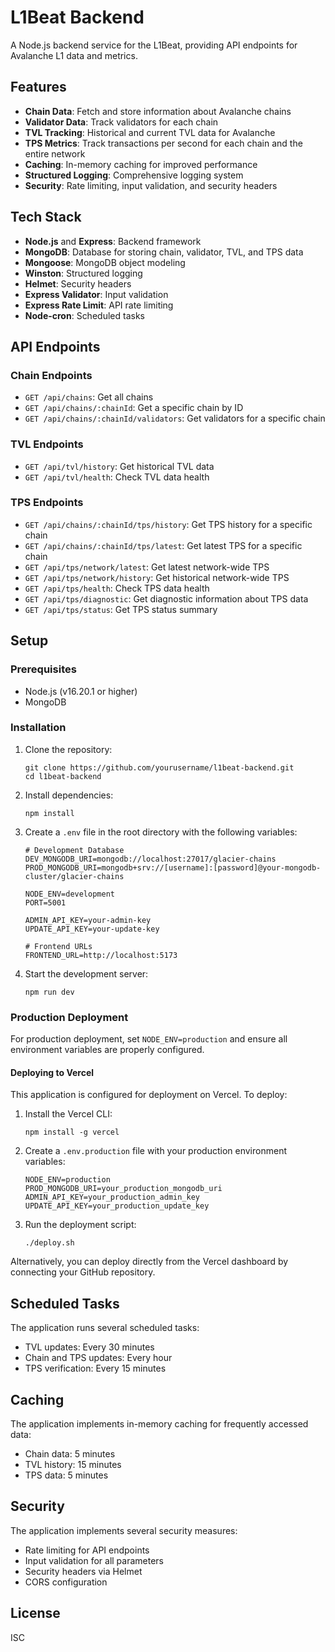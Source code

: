 # L1Beat Backend

A Node.js backend service for the L1Beat, providing API endpoints for Avalanche L1 data and metrics.

## Features

- **Chain Data**: Fetch and store information about Avalanche chains
- **Validator Data**: Track validators for each chain
- **TVL Tracking**: Historical and current TVL data for Avalanche
- **TPS Metrics**: Track transactions per second for each chain and the entire network
- **Caching**: In-memory caching for improved performance
- **Structured Logging**: Comprehensive logging system
- **Security**: Rate limiting, input validation, and security headers

## Tech Stack

- **Node.js** and **Express**: Backend framework
- **MongoDB**: Database for storing chain, validator, TVL, and TPS data
- **Mongoose**: MongoDB object modeling
- **Winston**: Structured logging
- **Helmet**: Security headers
- **Express Validator**: Input validation
- **Express Rate Limit**: API rate limiting
- **Node-cron**: Scheduled tasks

## API Endpoints

### Chain Endpoints

- `GET /api/chains`: Get all chains
- `GET /api/chains/:chainId`: Get a specific chain by ID
- `GET /api/chains/:chainId/validators`: Get validators for a specific chain

### TVL Endpoints

- `GET /api/tvl/history`: Get historical TVL data
- `GET /api/tvl/health`: Check TVL data health

### TPS Endpoints

- `GET /api/chains/:chainId/tps/history`: Get TPS history for a specific chain
- `GET /api/chains/:chainId/tps/latest`: Get latest TPS for a specific chain
- `GET /api/tps/network/latest`: Get latest network-wide TPS
- `GET /api/tps/network/history`: Get historical network-wide TPS
- `GET /api/tps/health`: Check TPS data health
- `GET /api/tps/diagnostic`: Get diagnostic information about TPS data
- `GET /api/tps/status`: Get TPS status summary

## Setup

### Prerequisites

- Node.js (v16.20.1 or higher)
- MongoDB

### Installation

1. Clone the repository:
   ```
   git clone https://github.com/yourusername/l1beat-backend.git
   cd l1beat-backend
   ```

2. Install dependencies:
   ```
   npm install
   ```

3. Create a `.env` file in the root directory with the following variables:
   ```
   # Development Database
   DEV_MONGODB_URI=mongodb://localhost:27017/glacier-chains
   PROD_MONGODB_URI=mongodb+srv://[username]:[password]@your-mongodb-cluster/glacier-chains

   NODE_ENV=development
   PORT=5001

   ADMIN_API_KEY=your-admin-key
   UPDATE_API_KEY=your-update-key

   # Frontend URLs
   FRONTEND_URL=http://localhost:5173
   ```

4. Start the development server:
   ```
   npm run dev
   ```

### Production Deployment

For production deployment, set `NODE_ENV=production` and ensure all environment variables are properly configured.

#### Deploying to Vercel

This application is configured for deployment on Vercel. To deploy:

1. Install the Vercel CLI:
   ```
   npm install -g vercel
   ```

2. Create a `.env.production` file with your production environment variables:
   ```
   NODE_ENV=production
   PROD_MONGODB_URI=your_production_mongodb_uri
   ADMIN_API_KEY=your_production_admin_key
   UPDATE_API_KEY=your_production_update_key
   ```

3. Run the deployment script:
   ```
   ./deploy.sh
   ```

Alternatively, you can deploy directly from the Vercel dashboard by connecting your GitHub repository.

## Scheduled Tasks

The application runs several scheduled tasks:

- TVL updates: Every 30 minutes
- Chain and TPS updates: Every hour
- TPS verification: Every 15 minutes

## Caching

The application implements in-memory caching for frequently accessed data:

- Chain data: 5 minutes
- TVL history: 15 minutes
- TPS data: 5 minutes

## Security

The application implements several security measures:

- Rate limiting for API endpoints
- Input validation for all parameters
- Security headers via Helmet
- CORS configuration

## License

ISC 